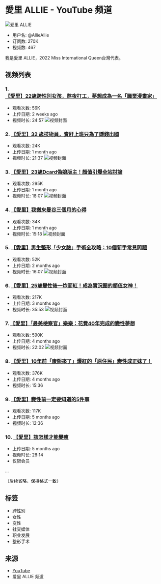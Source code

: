 # 愛里 ALLIE - YouTube 频道

![爱里 ALLIE](https://yt3.googleusercontent.com/Smk-u6XXPyNIZDLxH03iBr9vonqJdrIqNFmJRL5ga-Ut3cWY37EY0rSnJksVglzZEO_vMPE2SA=s160-c-k-c0x00ffffff-no-rj)

- 用户名: @AllieAllie
- 订阅数: 270K
- 视频数: 467

我是愛里 ALLIE，2022 Miss International Queen台灣代表。

## 视频列表

### 1. [【愛里】22歲跨性別女孩，熬夜打工，夢想成為一名「職業漫畫家」](https://www.youtube.com/watch?v=jRimWRo00Tc)
- 观看次数: 56K
- 上传日期: 2 weeks ago
- 视频时长: 24:57
![视频封面](https://i.ytimg.com/vi/jRimWRo00Tc/hqdefault.jpg)

### 2. [【愛里】32 歲技術員，賣肝上班只為了賺錢出國](https://www.youtube.com/watch?v=PYn8BtfESJE)
- 观看次数: 24K
- 上传日期: 1 month ago
- 视频时长: 21:37
![视频封面](https://i.ytimg.com/vi/PYn8BtfESJE/hqdefault.jpg)

### 3. [【愛里】23歲Dcard偽娘版主！顏值引爆全站討論](https://www.youtube.com/watch?v=EWNS2NR2C-8)
- 观看次数: 295K
- 上传日期: 1 month ago
- 视频时长: 18:07
![视频封面](https://i.ytimg.com/vi/EWNS2NR2C-8/hqdefault.jpg)

### 4. [【愛里】我搬來曼谷三個月的心得](https://www.youtube.com/watch?v=ogqWZ8ZSH80)
- 观看次数: 34K
- 上传日期: 1 month ago
- 视频时长: 15:18
![视频封面](https://i.ytimg.com/vi/ogqWZ8ZSH80/hqdefault.jpg)

### 5. [【愛里】男生整形「少女臉」手術全攻略：10個新手常見問題](https://www.youtube.com/watch?v=GvnfQhkGGnk)
- 观看次数: 52K
- 上传日期: 2 months ago
- 视频时长: 16:07
![视频封面](https://i.ytimg.com/vi/GvnfQhkGGnk/hqdefault.jpg)

### 6. [【愛里】25歲變性後一炮而紅！成為實況圈的顏值女神！](https://www.youtube.com/watch?v=7jgImEy4Iog)
- 观看次数: 217K
- 上传日期: 3 months ago
- 视频时长: 35:53
![视频封面](https://i.ytimg.com/vi/SCLAt-DW5Es/hqdefault.jpg)

### 7. [【愛里】「最美檢察官」樂樂：花費40年完成的變性夢想](https://www.youtube.com/watch?v=Zb056a-fK44)
- 观看次数: 590K
- 上传日期: 4 months ago
- 视频时长: 22:02
![视频封面](https://i.ytimg.com/vi/Zb056a-fK44/hqdefault.jpg)

### 8. [【愛里】10年前「康熙來了」爆紅的「原住民」變性成正妹了！](https://www.youtube.com/watch?v=F8oGOZ7Sww8)
- 观看次数: 376K
- 上传日期: 4 months ago
- 视频时长: 15:36

### 9. [【愛里】變性前一定要知道的5件事](https://www.youtube.com/watch?v=iehvDLToAk4)
- 观看次数: 117K
- 上传日期: 5 months ago
- 视频时长: 12:36

### 10. [【愛里】該怎樣才能變瘦](https://www.youtube.com/watch?v=uOiqzWWXziA)
- 上传日期: 5 months ago
- 视频时长: 28:14
- 仅限会员

...

（后续省略，保持格式一致）

## 标签
- 跨性别
- 女性
- 变性
- 社交媒体
- 职业发展
- 整形手术

## 来源 
- [YouTube](https://www.youtube.com/) 
- 爱里 ALLIE 频道